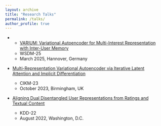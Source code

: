 ```yaml
---
layout: archive
title: "Research Talks"
permalink: /talks/
author_profile: true
---
```

* * [VARIUM: Variational Autoencoder for Multi-Interest Representation with Inter-User Memory]()
  * WSDM-25
  * March 2025, Hannover, Germany

* [Multi-Representation Variational Autoencoder via Iterative Latent Attention and Implicit Differentiation]()
  * CIKM-23
  * October 2023, Birmingham, UK
  
* [Aligning Dual Disentangled User Representations from Ratings and Textual Content]()
  * KDD-22
  * August 2022, Washington, D.C.
